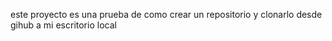 este proyecto es una prueba de como crear un repositorio y clonarlo desde gihub a mi escritorio local